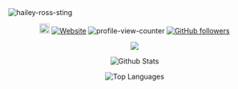 <img src="https://assets.hails.cc/i/hailey-sting.gif" alt="hailey-ross-sting" />
<p align ="center"><a href="https://u.hails.cc/Links"><img src="http://assets.hails.cc/i/dev-sphere96x96.png" alt="Dev-Sphere" style="width:20px;height:20px;"/></a> <a href="https://hails.cc"><img alt="Website" src="https://img.shields.io/website?url=https%3A%2F%2Fhails.cc&style=plastic&label=Hails.cc"></a>
<img src="https://komarev.com/ghpvc/?username=Hailey-Ross&label=Profile+views&color=ff6e96&style=plastic" alt="profile-view-counter" />
<a href="https://github.com/MacroPower?tab=followers">
    <img alt="GitHub followers" src="https://img.shields.io/github/followers/Hailey-Ross?style=plastic&logo=github">
  </a></p>
<p align="center">
</p>
<p align="center">
<img src="https://github-profile-trophy.vercel.app/?username=Hailey-Ross&no-bg=true"/>
</p>
<p align="center">
  <img src="https://hails-gitstats.vercel.app/api?username=Hailey-Ross&show_icons=true&theme=tokyonight&show=reviews,discussions_started,discussions_answered,prs_merged,prs_merged_percentage&cache_seconds=90&border_radius=10" alt="Github Stats" />
</p>
<p align="center">
<img src="https://hails-gitstats.vercel.app/api/top-langs/?username=Hailey-Ross&theme=tokyonight&cache_seconds=90&border_radius=10" alt="Top Languages" />
</p>
